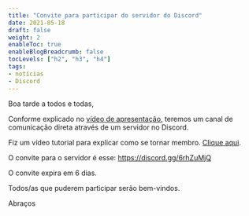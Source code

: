 ```yaml
---
title: "Convite para participar do servidor do Discord"
date: 2021-05-18
draft: false
weight: 2
enableToc: true
enableBlogBreadcrumb: false
tocLevels: ["h2", "h3", "h4"]
tags:
- notícias
- Discord
---
```


Boa tarde a todos e todas,

Conforme explicado no [vídeo de apresentação](https://youtu.be/3S28KzHiK-g), teremos um canal de comunicação direta através de um servidor no Discord.

Fiz um vídeo tutorial para explicar como se tornar membro. [Clique aqui](https://youtu.be/5nE__B9w20w).

O convite para o servidor é esse: https://discord.gg/6rhZuMjQ

O convite expira em 6 dias.

Todos/as que puderem participar serão bem-vindos.

Abraços
